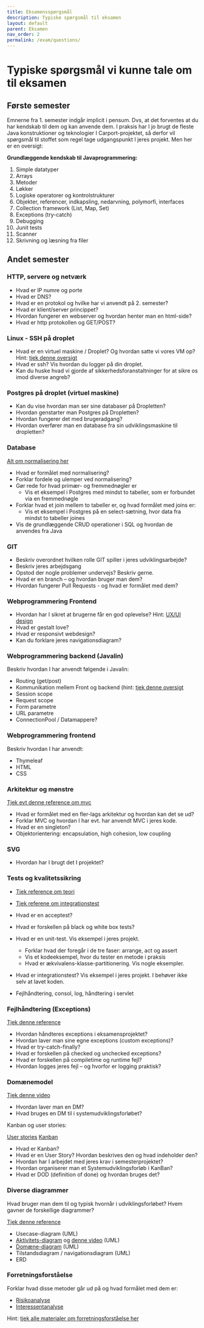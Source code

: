 ```yaml
---
title: Eksamensspørgsmål
description: Typiske spørgsmål til eksamen
layout: default
parent: Eksamen
nav_order: 2
permalink: /exam/questions/
---
```


# Typiske spørgsmål vi kunne tale om til eksamen

## Første semester

Emnerne fra 1. semester indgår implicit i pensum. Dvs, at det forventes at du har kendskab til dem og kan anvende dem. I praksis har I jo brugt de fleste Java konstruktioner og teknologier I Carport-projektet, så derfor vil spørgsmål til stoffet som regel tage udgangspunkt I jeres projekt. Men her er en oversigt:

**Grundlæggende kendskab til Javaprogrammering:**

1. Simple datatyper
2. Arrays
3. Metoder
4. Løkker
5. Logiske operatorer og kontrolstrukturer
6. Objekter, referencer, indkapsling, nedarvning, polymorfi, interfaces
7. Collection framework (List, Map, Set)
8. Exceptions (try-catch)
9. Debugging
10. Junit tests
11. Scanner
12. Skrivning og læsning fra filer

## Andet semester

### HTTP, servere og netværk

* Hvad er IP numre og porte
* Hvad er DNS?
* Hvad er en protokol og hvilke har vi anvendt på 2. semester?
* Hvad er klient/server princippet?
* Hvordan fungerer en webserver og hvordan henter man en html-side?
* Hvad er http protokollen og GET/POST?

### Linux - SSH på droplet

* Hvad er en virtuel maskine / Droplet? Og hvordan satte vi vores VM op? Hint: [tjek denne oversigt](../linux_and_deployment/README.md)
* Hvad er ssh? Vis hvordan du logger på din droplet.
* Kan du huske hvad vi gjorde af sikkerhedsforanstaltninger for at sikre os imod diverse angreb?

### Postgres på droplet (virtuel maskine)

* Kan du vise hvordan man ser sine databaser på Dropletten?
* Hvordan genstarter man Postgres på Dropletten?
* Hvordan fungerer det med brugeradgang?
* Hvordan overfører man en database fra sin udviklingsmaskine til dropletten?

### Database

[Alt om normalisering her](../databases_1/README.md#torsdag-datamodellering)

* Hvad er formålet med normalisering?
* Forklar fordele og ulemper ved normalisering?
* Gør rede for hvad primær- og fremmednøgler er
  * Vis et eksempel i Postgres med mindst to tabeller, som er forbundet via en fremmednøgle
* Forklar hvad et join mellem to tabeller er, og hvad formålet med joins er:
  * Vis et eksempel i Postgres på en select-sætning, hvor data fra mindst to tabeller joines
* Vis de grundlæggende CRUD operationer i SQL og hvordan de anvendes fra Java

### GIT

* Beskriv overordnet hvilken rolle GIT spiller i jeres udviklingsarbejde?
* Beskriv jeres arbejdsgang
* Opstod der nogle problemer undervejs? Beskriv gerne.
* Hvad er en branch – og hvordan bruger man dem?
* Hvordan fungerer Pull Requests - og hvad er formålet med dem?

### Webprogrammering Frontend

* Hvordan har I sikret at brugerne får en god oplevelse? Hint: [UX/UI design](https://lawsofux.com/en/)
* Hvad er gestalt love?
* Hvad er responsivt webdesign?
* Kan du forklare jeres navigationsdiagram?

### Webprogrammering backend (Javalin)

Beskriv hvordan I har anvendt følgende i Javalin:

* Routing (get/post)
* Kommunikation mellem Front og backend (hint: [tjek denne oversigt](../toolbox/javalin/javalin_how_to.md#1b-from-frontend-to-backend)
* Session scope
* Request scope
* Form parametre
* URL parametre
* ConnectionPool / Datamappere?

### Webprogrammering frontend

Beskriv hvordan I har anvendt:

* Thymeleaf
* HTML
* CSS

### Arkitektur og mønstre

[Tjek evt denne reference om mvc](../toolbox/designpatterns/mvc.md)

* Hvad er formålet med en fler-lags arkitektur og hvordan kan det se ud?
* Forklar MVC og hvordan I har evt. har anvendt MVC i jeres kode.
* Hvad er en singleton?
* Objektorientering: encapsulation, high cohesion, low coupling

### SVG

* Hvordan har I brugt det I projektet?

### Tests og kvalitetssikring

* [Tjek reference om teori](../toolbox/test/testteori.md)
* [Tjek referene om integrationstest](../projects/carport/integrationstest/README.md)

* Hvad er en acceptest?
* Hvad er forskellen på black og white box tests?
* Hvad er en unit-test. Vis eksempel i jeres projekt.
  * Forklar hvad der foregår i de tre faser: arrange, act og assert
  * Vis et kodeeksempel, hvor du tester en metode i praksis
  * Hvad er ækvivalens-klasse-partitionering. Vis nogle eksempler.
* Hvad er integrationstest? Vis eksempel i jeres projekt. I behøver ikke selv at lavet koden.
* Fejlhåndtering, consol, log, håndtering i servlet

### Fejlhåndtering (Exceptions)

[Tjek denne reference](../toolbox/java/exceptions.md)

* Hvordan håndteres exceptions i eksamensprojektet?
* Hvordan laver man sine egne exceptions (custom exceptions)?
* Hvad er try-catch-finally?
* Hvad er forskellen på checked og unchecked exceptions?
* Hvad er forskellen på compiletime og runtime fejl?
* Hvordan logges jeres fejl – og hvorfor er logging praktisk?

### Domænemodel

[Tjek denne video](https://www.youtube.com/watch?t=1&v=GqGL4X_-hW4)

* Hvordan laver man en DM?
* Hvad bruges en DM til i systemudviklingsforløbet?

Kanban og user stories:

[User stories](../toolbox/sys/requirements/userstories.md)
[Kanban](../toolbox/sys/projectmanagement/kanban.md)

* Hvad er Kanban?
* Hvad er en User Story? Hvordan beskrives den og hvad indeholder den?
* Hvordan har I arbejdet med jeres krav i semesterprojektet?
* Hvordan organiserer man et Systemudviklingsforløb i KanBan?
* Hvad er DOD (definition of done) og hvordan bruges det?

### Diverse diagrammer

Hvad bruger man dem til og typisk hvornår i udviklingsforløbet? Hvem gavner de forskellige diagrammer?

[Tjek denne reference](../toolbox/sys/uml/tutorials.md)

* Usecase-diagram (UML)
* [Aktivitets-diagram](../toolbox/sys/uml/docs/Larman-28-Activity-diagrams.pdf) og [denne video](https://www.youtube.com/watch?t=1&v=aKASc_lcQ_0?t=1) (UML)
* [Domæne-diagram](https://www.youtube.com/watch?t=1&v=GqGL4X_-hW4) (UML)
* Tilstandsdiagram / navigationsdiagram (UML)
* ERD

### Forretningsforståelse

Forklar hvad disse metoder går ud på og hvad formålet med dem er:

* [Risikoanalyse](../business/README.md)
* [Interessentanalyse](../business/README.md)

Hint: [tjek alle materialer om forretningsforståelse her](../business/README.md)
